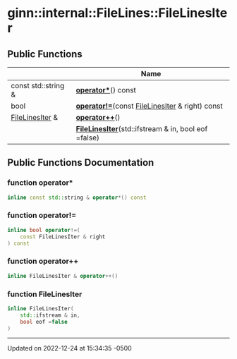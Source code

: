 # ginn::internal::FileLines::FileLinesIter




## Public Functions

<span class="api-table">

|                | Name           |
| -------------- | -------------- |
| const std::string & | **[operator*](api/Classes/classginn_1_1internal_1_1_file_lines_1_1_file_lines_iter.md#function-operator*)**() const |
| bool | **[operator!=](api/Classes/classginn_1_1internal_1_1_file_lines_1_1_file_lines_iter.md#function-operator!=)**(const [FileLinesIter](api/Classes/classginn_1_1internal_1_1_file_lines_1_1_file_lines_iter.md) & right) const |
| [FileLinesIter](api/Classes/classginn_1_1internal_1_1_file_lines_1_1_file_lines_iter.md) & | **[operator++](api/Classes/classginn_1_1internal_1_1_file_lines_1_1_file_lines_iter.md#function-operator++)**() |
| | **[FileLinesIter](api/Classes/classginn_1_1internal_1_1_file_lines_1_1_file_lines_iter.md#function-filelinesiter)**(std::ifstream & in, bool eof =false) |


</span>

## Public Functions Documentation

### function operator*

```cpp
inline const std::string & operator*() const
```


### function operator!=

```cpp
inline bool operator!=(
    const FileLinesIter & right
) const
```


### function operator++

```cpp
inline FileLinesIter & operator++()
```


### function FileLinesIter

```cpp
inline FileLinesIter(
    std::ifstream & in,
    bool eof =false
)
```


-------------------------------

Updated on 2022-12-24 at 15:34:35 -0500